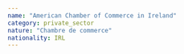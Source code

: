 ```yaml
---
name: "American Chamber of Commerce in Ireland"
category: private_sector
nature: "Chambre de commerce"
nationality: IRL
---
```

    